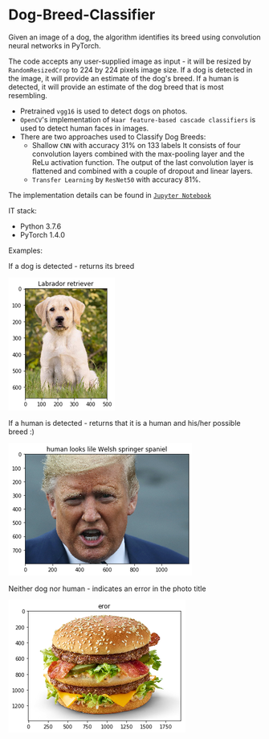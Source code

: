 # Dog-Breed-Classifier
Given an image of a dog, the algorithm identifies its breed using convolution neural networks in PyTorch.

The code accepts any user-supplied image as input - it will be resized by `RandomResizedCrop` to 224 by 224 pixels image size. If a dog is detected in the image, it will provide an estimate of the dog's breed. If a human is detected, it will provide an estimate of the dog breed that is most resembling.

* Pretrained `vgg16` is used to detect dogs on photos.
* `OpenCV`'s implementation of `Haar feature-based cascade classifiers` is used to detect human faces in images.
* There are two approaches used to Classify Dog Breeds:
    * Shallow `CNN` with accuracy 31% on 133 labels It consists of four convolution layers combined with the max-pooling layer and the ReLu activation function. The output of the last convolution layer is flattened and combined with a couple of dropout and linear layers.
    * `Transfer Learning` by `ResNet50` with accuracy 81%.

The implementation details can be found in [`Jupyter Notebook`](dog_app.ipynb)

IT stack:
* Python 3.7.6
* PyTorch 1.4.0


Examples:

If a dog is detected - returns its breed

![Labrador](images/Labrador.png)

If a human is detected - returns that it is a human and his/her possible breed :)

![Mr. Trump](images/Trump.png)

Neither dog nor human - indicates an error in the photo title

![BigMac](images/BigMac.png)